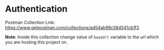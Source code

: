 # Authentication 
Postman Collection Link: 
https://www.getpostman.com/collections/ad54ab99c584541cb1f3

**Note**: Inside this collection change value of ```baseUrl``` variable to the url which you are hosting this project on. 

